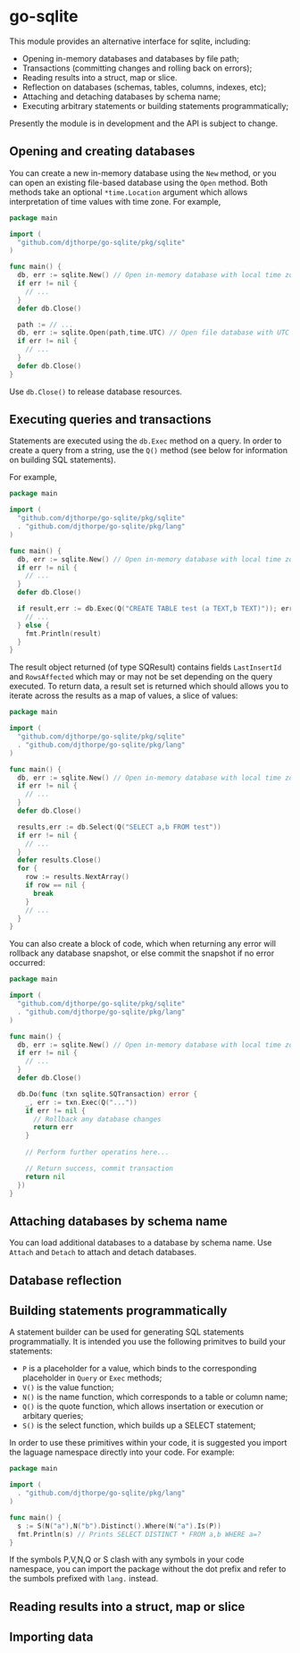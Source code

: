 # go-sqlite

This module provides an alternative interface for sqlite, including:

  * Opening in-memory databases and databases by file path;
  * Transactions (committing changes and rolling back on errors);
  * Reading results into a struct, map or slice.
  * Reflection on databases (schemas, tables, columns, indexes, etc);
  * Attaching and detaching databases by schema name;
  * Executing arbitrary statements or building statements programmatically;

Presently the module is in development and the API is subject to change.

## Opening and creating databases

You can create a new in-memory database using the `New` method, or you can open an existing file-based database using the `Open` method.
Both methods take an optional `*time.Location` argument which allows interpretation of time values with time zone. For example,

```go
package main

import (
  "github.com/djthorpe/go-sqlite/pkg/sqlite"
)

func main() {
  db, err := sqlite.New() // Open in-memory database with local time zone
  if err != nil {
    // ...
  }
  defer db.Close()

  path := // ...
  db, err := sqlite.Open(path,time.UTC) // Open file database with UTC time zone
  if err != nil {
    // ...
  }
  defer db.Close()
}

```

Use `db.Close()` to release database resources.

## Executing queries and transactions

Statements are executed using the `db.Exec` method on a query. In order to create
a query from a string, use the `Q()` method (see below for information on building
SQL statements).

For example,

```go
package main

import (
  "github.com/djthorpe/go-sqlite/pkg/sqlite"
  . "github.com/djthorpe/go-sqlite/pkg/lang"
)

func main() {
  db, err := sqlite.New() // Open in-memory database with local time zone
  if err != nil {
    // ...
  }
  defer db.Close()

  if result,err := db.Exec(Q("CREATE TABLE test (a TEXT,b TEXT)")); err != nil {
    // ...
  } else {
    fmt.Println(result)
  }
}
```

The result object returned (of type SQResult) contains fields `LastInsertId` and `RowsAffected`
which may or may not be set depending on the query executed. To return data, a result set is
returned which should allows you to iterate across the results as a map of values, a slice
of values:


```go
package main

import (
  "github.com/djthorpe/go-sqlite/pkg/sqlite"
  . "github.com/djthorpe/go-sqlite/pkg/lang"
)

func main() {
  db, err := sqlite.New() // Open in-memory database with local time zone
  if err != nil {
    // ...
  }
  defer db.Close()

  results,err := db.Select(Q("SELECT a,b FROM test"))
  if err != nil {
    // ...
  }
  defer results.Close()
  for {
    row := results.NextArray()
    if row == nil {
      break
    }
    // ...
  }
}
```

You can also create a block of code, which when returning any error will rollback
any database snapshot, or else commit the snapshot if no error occurred:

```go
package main

import (
  "github.com/djthorpe/go-sqlite/pkg/sqlite"
  . "github.com/djthorpe/go-sqlite/pkg/lang"
)

func main() {
  db, err := sqlite.New() // Open in-memory database with local time zone
  if err != nil {
    // ...
  }
  defer db.Close()

  db.Do(func (txn sqlite.SQTransaction) error {
    _, err := txn.Exec(Q("..."))
    if err != nil {
      // Rollback any database changes
      return err
    }
    
    // Perform further operatins here...

    // Return success, commit transaction
    return nil
  })
}
```

## Attaching databases by schema name

You can load additional databases to a database by schema name. Use `Attach` and `Detach` to attach and detach databases.

## Database reflection

## Building statements programmatically

A statement builder can be used for generating SQL statements programmatially. It is intended you use
the following primitves to build your statements:

  * `P` is a placeholder for a value, which binds to the corresponding placeholder in `Query` or `Exec` methods;
  * `V()` is the value function;
  * `N()` is the name function, which corresponds to a table or column name;
  * `Q()` is the quote function, which allows insertation or execution or arbitary queries;
  * `S()` is the select function, which builds up a SELECT statement;

In order to use these primitives within your code, it is suggested you import the laguage namespace directly into
your code. For example:

```go
package main

import (
  . "github.com/djthorpe/go-sqlite/pkg/lang"
)

func main() {
  s := S(N("a"),N("b").Distinct().Where(N("a").Is(P))
  fmt.Println(s) // Prints SELECT DISTINCT * FROM a,b WHERE a=?
}
```

If the symbols P,V,N,Q or S clash with any symbols in your code namespace, you can import the package
without the dot prefix and refer to the sumbols prefixed with `lang.` instead.

## Reading results into a struct, map or slice


## Importing data
